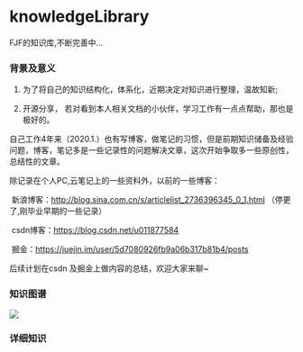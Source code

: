 # knowledgeLibrary
FJF的知识库,不断完善中...

### 背景及意义

1. 为了将自己的知识结构化，体系化，近期决定对知识进行整理，温故知新;

2. 开源分享， 若对看到本人相关文档的小伙伴，学习工作有一点点帮助，那也是极好的。



​      自己工作4年来（2020.1.）也有写博客，做笔记的习惯，但是前期知识储备及经验问题，博客，笔记多是一些记录性的问题解决文章，这次开始争取多一些原创性，总结性的文章。

除记录在个人PC,云笔记上的一些资料外，以前的一些博客：

​      新浪博客：http://blog.sina.com.cn/s/articlelist_2736396345_0_1.html （停更了,刚毕业早期的一些记录）

​      csdn博客：https://blog.csdn.net/u011877584

​      掘金：https://juejin.im/user/5d7080926fb9a06b317b81b4/posts 

 后续计划在csdn 及掘金上做内容的总结，欢迎大家来聊~



### 知识图谱

![](https://tva1.sinaimg.cn/large/00831rSTly1gcy14hihrqj30vq0u0dm2.jpg)


### 详细知识
